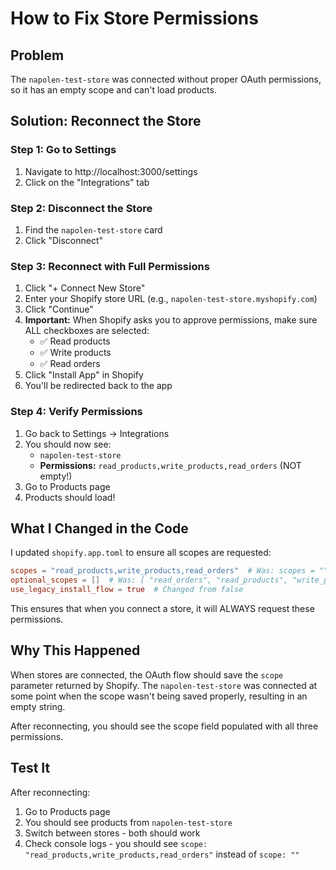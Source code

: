 # How to Fix Store Permissions

## Problem
The `napolen-test-store` was connected without proper OAuth permissions, so it has an empty scope and can't load products.

## Solution: Reconnect the Store

### Step 1: Go to Settings
1. Navigate to http://localhost:3000/settings
2. Click on the "Integrations" tab

### Step 2: Disconnect the Store
1. Find the `napolen-test-store` card
2. Click "Disconnect"

### Step 3: Reconnect with Full Permissions
1. Click "+ Connect New Store"
2. Enter your Shopify store URL (e.g., `napolen-test-store.myshopify.com`)
3. Click "Continue"
4. **Important:** When Shopify asks you to approve permissions, make sure ALL checkboxes are selected:
   - ✅ Read products
   - ✅ Write products
   - ✅ Read orders
5. Click "Install App" in Shopify
6. You'll be redirected back to the app

### Step 4: Verify Permissions
1. Go back to Settings → Integrations
2. You should now see:
   - `napolen-test-store`
   - **Permissions:** `read_products,write_products,read_orders` (NOT empty!)
3. Go to Products page
4. Products should load!

## What I Changed in the Code

I updated `shopify.app.toml` to ensure all scopes are requested:

```toml
scopes = "read_products,write_products,read_orders"  # Was: scopes = ""
optional_scopes = []  # Was: [ "read_orders", "read_products", "write_products" ]
use_legacy_install_flow = true  # Changed from false
```

This ensures that when you connect a store, it will ALWAYS request these permissions.

## Why This Happened

When stores are connected, the OAuth flow should save the `scope` parameter returned by Shopify. The `napolen-test-store` was connected at some point when the scope wasn't being saved properly, resulting in an empty string.

After reconnecting, you should see the scope field populated with all three permissions.

## Test It

After reconnecting:
1. Go to Products page
2. You should see products from `napolen-test-store` 
3. Switch between stores - both should work
4. Check console logs - you should see `scope: "read_products,write_products,read_orders"` instead of `scope: ""`

